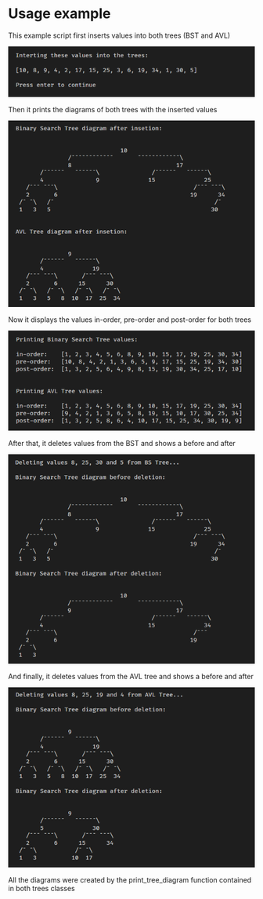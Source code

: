 # Usage example

This example script first inserts values into both trees (BST and AVL)

![Values to be inserted the trees](assets/image01.png "Values to be inserted the trees")

Then it prints the diagrams of both trees with the inserted values

![Diagrams of both trees](assets/image02.png "Diagrams of both trees")

Now it displays the values in-order, pre-order and post-order for both trees

![values in-order, pre-order and post-order for both trees](assets/image03.png "values in-order, pre-order and post-order for both trees")

After that, it deletes values from the BST and shows a before and after

![before and after picture afer values deletion"](assets/image04.png "before and after picture afer values deletion from BST")

And finally, it deletes values from the AVL tree and shows a before and after

![before and after picture afer values deletion"](assets/image05.png "before and after picture afer values deletion from AVL Tree")

All the diagrams were created by the print_tree_diagram function contained in both trees classes
